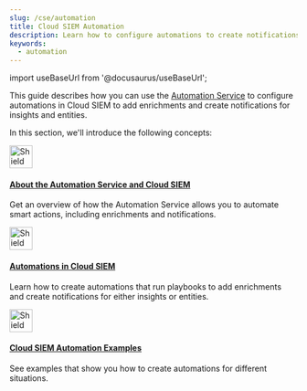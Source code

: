 ```yaml
---
slug: /cse/automation
title: Cloud SIEM Automation
description: Learn how to configure automations to create notifications and enrichments in Cloud SIEM.
keywords:
  - automation
---
```


import useBaseUrl from '@docusaurus/useBaseUrl';

This guide describes how you can use the [Automation Service](/docs/platform-services/automation-service/) to configure automations in Cloud SIEM to add enrichments and create notifications for insights and entities.

In this section, we'll introduce the following concepts:

<div className="box-wrapper" >
<div className="box smallbox card">
  <div className="container">
  <a href="/docs/cse/automation/about-automation-service-and-cloud-siem"><img src={useBaseUrl('img/icons/security/siem-challenges.png')} alt="Shield on a workflow icon" width="40"/><h4>About the Automation Service and Cloud SIEM</h4></a>
  <p>Get an overview of how the Automation Service allows you to automate smart actions, including enrichments and notifications.</p>
  </div>
</div>
<div className="box smallbox card">
  <div className="container">
  <a href="/docs/cse/automation/automations-in-cloud-siem"><img src={useBaseUrl('img/icons/security/siem-challenges.png')} alt="Shield on a workflow icon" width="40"/><h4>Automations in Cloud SIEM</h4></a>
  <p>Learn how to create automations that run playbooks to add enrichments and create notifications for either insights or entities.</p>
  </div>
</div>
<div className="box smallbox card">
  <div className="container">
  <a href="/docs/cse/automation/cloud-siem-automation-examples"><img src={useBaseUrl('img/icons/security/siem-challenges.png')} alt="Shield on a workflow icon" width="40"/><h4>Cloud SIEM Automation Examples</h4></a>
  <p>See examples that show you how to create automations for different situations. </p>
  </div>
</div>
</div>
